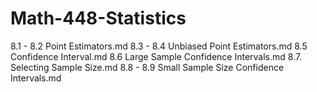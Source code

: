 # Math-448-Statistics

8.1 - 8.2 Point Estimators.md
8.3 - 8.4 Unbiased Point Estimators.md
8.5 Confidence Interval.md
8.6 Large Sample Confidence Intervals.md
8.7. Selecting Sample Size.md
8.8 - 8.9 Small Sample Size Confidence Intervals.md


